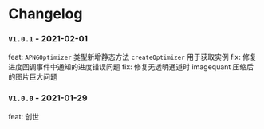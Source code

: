 # Changelog

### `V1.0.1` - 2021-02-01
feat: `APNGOptimizer` 类型新增静态方法 `createOptimizer` 用于获取实例
fix: 修复进度回调事件中通知的进度错误问题
fix: 修复无透明通道时 imagequant 压缩后的图片巨大问题

### `V1.0.0` - 2021-01-29
feat: 创世